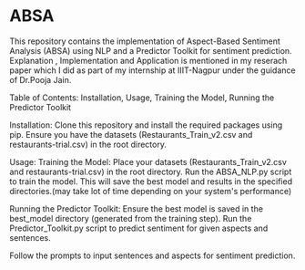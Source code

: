 # ABSA
This repository contains the implementation of Aspect-Based Sentiment Analysis (ABSA) using NLP and a Predictor Toolkit for sentiment prediction.
Explanation , Implementation and Application is mentioned in my reserach paper which I did as part of my internship at IIIT-Nagpur under the guidance of Dr.Pooja Jain.

Table of Contents:
Installation,
Usage,
 Training the Model,
 Running the Predictor Toolkit

Installation:
Clone this repository and install the required packages using pip.
Ensure you have the datasets (Restaurants_Train_v2.csv and restaurants-trial.csv) in the root directory.

Usage:
Training the Model:
Place your datasets (Restaurants_Train_v2.csv and restaurants-trial.csv) in the root directory.
Run the ABSA_NLP.py script to train the model. This will save the best model and results in the specified directories.(may take lot of time depending on your system's performance)

Running the Predictor Toolkit:
Ensure the best model is saved in the best_model directory (generated from the training step).
Run the Predictor_Toolkit.py script to predict sentiment for given aspects and sentences.

Follow the prompts to input sentences and aspects for sentiment prediction.
